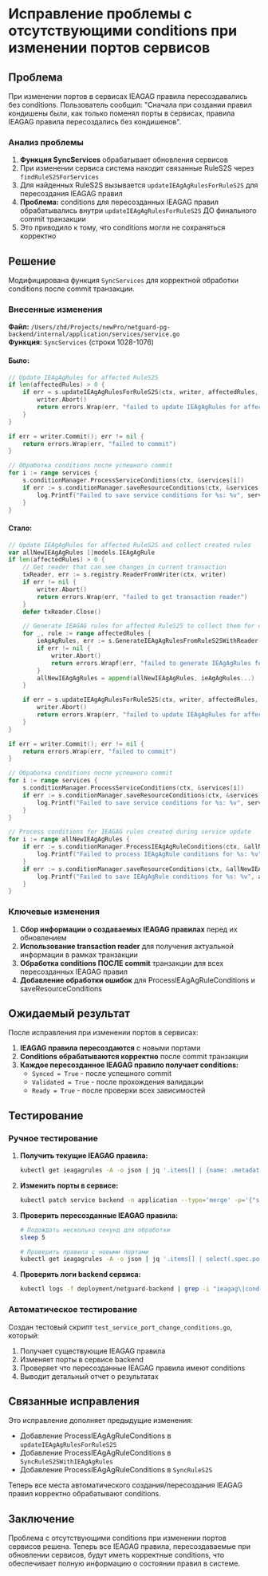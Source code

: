 # Исправление проблемы с отсутствующими conditions при изменении портов сервисов

## Проблема

При изменении портов в сервисах IEAGAG правила пересоздавались без conditions. Пользователь сообщил: "Сначала при создании правил кондишены были, как только поменял порты в сервисах, правила IEAGAG правила пересоздались без кондишенов".

### Анализ проблемы

1. **Функция SyncServices** обрабатывает обновления сервисов
2. При изменении сервиса система находит связанные RuleS2S через `findRuleS2SForServices`
3. Для найденных RuleS2S вызывается `updateIEAgAgRulesForRuleS2S` для пересоздания IEAGAG правил
4. **Проблема:** conditions для пересозданных IEAGAG правил обрабатывались внутри `updateIEAgAgRulesForRuleS2S` ДО финального commit транзакции
5. Это приводило к тому, что conditions могли не сохраняться корректно

## Решение

Модифицирована функция `SyncServices` для корректной обработки conditions после commit транзакции.

### Внесенные изменения

**Файл:** `/Users/zhd/Projects/newPro/netguard-pg-backend/internal/application/services/service.go`  
**Функция:** `SyncServices` (строки 1028-1076)

#### Было:
```go
// Update IEAgAgRules for affected RuleS2S
if len(affectedRules) > 0 {
    if err = s.updateIEAgAgRulesForRuleS2S(ctx, writer, affectedRules, models.SyncOpFullSync); err != nil {
        writer.Abort()
        return errors.Wrap(err, "failed to update IEAgAgRules for affected RuleS2S")
    }
}

if err = writer.Commit(); err != nil {
    return errors.Wrap(err, "failed to commit")
}

// Обработка conditions после успешного commit
for i := range services {
    s.conditionManager.ProcessServiceConditions(ctx, &services[i])
    if err := s.conditionManager.saveResourceConditions(ctx, &services[i]); err != nil {
        log.Printf("Failed to save service conditions for %s: %v", services[i].Key(), err)
    }
}
```

#### Стало:
```go
// Update IEAgAgRules for affected RuleS2S and collect created rules
var allNewIEAgAgRules []models.IEAgAgRule
if len(affectedRules) > 0 {
    // Get reader that can see changes in current transaction
    txReader, err := s.registry.ReaderFromWriter(ctx, writer)
    if err != nil {
        writer.Abort()
        return errors.Wrap(err, "failed to get transaction reader")
    }
    defer txReader.Close()

    // Generate IEAGAG rules for affected RuleS2S to collect them for conditions processing
    for _, rule := range affectedRules {
        ieAgAgRules, err := s.GenerateIEAgAgRulesFromRuleS2SWithReader(ctx, txReader, rule)
        if err != nil {
            writer.Abort()
            return errors.Wrapf(err, "failed to generate IEAgAgRules for RuleS2S %s", rule.Key())
        }
        allNewIEAgAgRules = append(allNewIEAgAgRules, ieAgAgRules...)
    }

    if err = s.updateIEAgAgRulesForRuleS2S(ctx, writer, affectedRules, models.SyncOpFullSync); err != nil {
        writer.Abort()
        return errors.Wrap(err, "failed to update IEAgAgRules for affected RuleS2S")
    }
}

if err = writer.Commit(); err != nil {
    return errors.Wrap(err, "failed to commit")
}

// Обработка conditions после успешного commit
for i := range services {
    s.conditionManager.ProcessServiceConditions(ctx, &services[i])
    if err := s.conditionManager.saveResourceConditions(ctx, &services[i]); err != nil {
        log.Printf("Failed to save service conditions for %s: %v", services[i].Key(), err)
    }
}

// Process conditions for IEAGAG rules created during service update
for i := range allNewIEAgAgRules {
    if err := s.conditionManager.ProcessIEAgAgRuleConditions(ctx, &allNewIEAgAgRules[i]); err != nil {
        log.Printf("Failed to process IEAgAgRule conditions for %s: %v", allNewIEAgAgRules[i].Key(), err)
    }
    if err := s.conditionManager.saveResourceConditions(ctx, &allNewIEAgAgRules[i]); err != nil {
        log.Printf("Failed to save IEAgAgRule conditions for %s: %v", allNewIEAgAgRules[i].Key(), err)
    }
}
```

### Ключевые изменения

1. **Сбор информации о создаваемых IEAGAG правилах** перед их обновлением
2. **Использование transaction reader** для получения актуальной информации в рамках транзакции
3. **Обработка conditions ПОСЛЕ commit** транзакции для всех пересозданных IEAGAG правил
4. **Добавление обработки ошибок** для ProcessIEAgAgRuleConditions и saveResourceConditions

## Ожидаемый результат

После исправления при изменении портов в сервисах:

1. **IEAGAG правила пересоздаются** с новыми портами
2. **Conditions обрабатываются корректно** после commit транзакции
3. **Каждое пересозданное IEAGAG правило получает conditions:**
   - `Synced = True` - после успешного commit
   - `Validated = True` - после прохождения валидации
   - `Ready = True` - после проверки всех зависимостей

## Тестирование

### Ручное тестирование

1. **Получить текущие IEAGAG правила:**
   ```bash
   kubectl get ieagagrules -A -o json | jq '.items[] | {name: .metadata.name, namespace: .metadata.namespace, conditions: .status.conditions}'
   ```

2. **Изменить порты в сервисе:**
   ```bash
   kubectl patch service backend -n application --type='merge' -p='{"spec":{"ingressPorts":[{"protocol":"TCP","port":"90","description":"Modified HTTP"},{"protocol":"TCP","port":"91","description":"Modified HTTPS"}]}}'
   ```

3. **Проверить пересозданные IEAGAG правила:**
   ```bash
   # Подождать несколько секунд для обработки
   sleep 5
   
   # Проверить правила с новыми портами
   kubectl get ieagagrules -A -o json | jq '.items[] | select(.spec.ports[]?.destination | contains("90") or contains("91")) | {name: .metadata.name, ports: .spec.ports, conditions: .status.conditions}'
   ```

4. **Проверить логи backend сервиса:**
   ```bash
   kubectl logs -f deployment/netguard-backend | grep -i "ieagag\|condition"
   ```

### Автоматическое тестирование

Создан тестовый скрипт `test_service_port_change_conditions.go`, который:
1. Получает существующие IEAGAG правила
2. Изменяет порты в сервисе backend
3. Проверяет что пересозданные IEAGAG правила имеют conditions
4. Выводит детальный отчет о результатах

## Связанные исправления

Это исправление дополняет предыдущие изменения:
- Добавление ProcessIEAgAgRuleConditions в `updateIEAgAgRulesForRuleS2S`
- Добавление ProcessIEAgAgRuleConditions в `SyncRuleS2SWithIEAgAgRules`  
- Добавление ProcessIEAgAgRuleConditions в `SyncRuleS2S`

Теперь все места автоматического создания/пересоздания IEAGAG правил корректно обрабатывают conditions.

## Заключение

Проблема с отсутствующими conditions при изменении портов сервисов решена. Теперь все IEAGAG правила, пересоздаваемые при обновлении сервисов, будут иметь корректные conditions, что обеспечивает полную информацию о состоянии правил в системе.